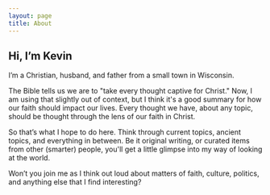 ```yaml
---
layout: page
title: About
---
```


## Hi, I’m Kevin

I’m a Christian, husband, and father from a small town in Wisconsin.

The Bible tells us we are to "take every thought captive for Christ." Now, I am using that slightly out of context, but I think it's a good summary for how our faith should impact our lives. Every thought we have, about any topic, should be thought through the lens of our faith in Christ.

So that’s what I hope to do here. Think through current topics, ancient topics, and everything in between. Be it original writing, or curated items from other (smarter) people, you'll get a little glimpse into my way of looking at the world.

Won’t you join me as I think out loud about matters of faith, culture, politics, and anything else that I find interesting? 
